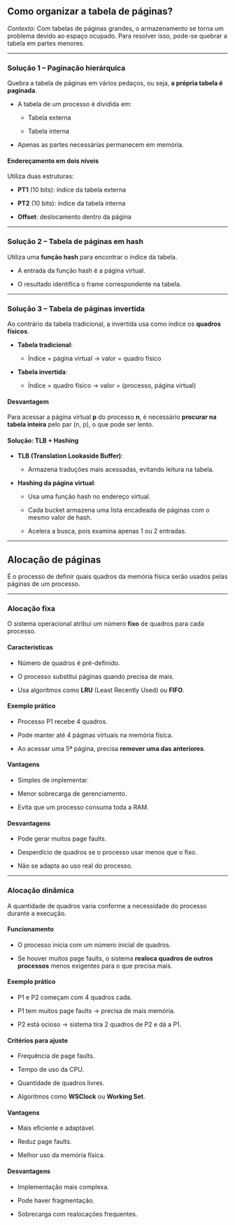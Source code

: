 ## Como organizar a tabela de páginas?

_Contexto:_ Com tabelas de páginas grandes, o armazenamento se torna um problema devido ao espaço ocupado. Para resolver isso, pode-se quebrar a tabela em partes menores.

---

### Solução 1 – Paginação hierárquica

Quebra a tabela de páginas em vários pedaços, ou seja, **a própria tabela é paginada**.

- A tabela de um processo é dividida em:
    
    - Tabela externa
        
    - Tabela interna
        
- Apenas as partes necessárias permanecem em memória.
    

#### Endereçamento em dois níveis

Utiliza duas estruturas:

- **PT1** (10 bits): índice da tabela externa
    
- **PT2** (10 bits): índice da tabela interna
    
- **Offset**: deslocamento dentro da página
    

---

### Solução 2 – Tabela de páginas em hash

Utiliza uma **função hash** para encontrar o índice da tabela.

- A entrada da função hash é a página virtual.
    
- O resultado identifica o frame correspondente na tabela.
    

---

### Solução 3 – Tabela de páginas invertida

Ao contrário da tabela tradicional, a invertida usa como índice os **quadros físicos**.

- **Tabela tradicional**:
    
    - Índice = página virtual → valor = quadro físico
        
- **Tabela invertida**:
    
    - Índice = quadro físico → valor = (processo, página virtual)
        

#### Desvantagem

Para acessar a página virtual **p** do processo **n**, é necessário **procurar na tabela inteira** pelo par (n, p), o que pode ser lento.

#### Solução: TLB + Hashing

- **TLB (Translation Lookaside Buffer)**:
    
    - Armazena traduções mais acessadas, evitando leitura na tabela.
        
- **Hashing da página virtual**:
    
    - Usa uma função hash no endereço virtual.
        
    - Cada bucket armazena uma lista encadeada de páginas com o mesmo valor de hash.
        
    - Acelera a busca, pois examina apenas 1 ou 2 entradas.
        

---

## Alocação de páginas

É o processo de definir quais quadros da memória física serão usados pelas páginas de um processo.

---

### Alocação fixa

O sistema operacional atribui um número **fixo** de quadros para cada processo.

#### Características

- Número de quadros é pré-definido.
    
- O processo substitui páginas quando precisa de mais.
    
- Usa algoritmos como **LRU** (Least Recently Used) ou **FIFO**.
    

#### Exemplo prático

- Processo P1 recebe 4 quadros.
    
- Pode manter até 4 páginas virtuais na memória física.
    
- Ao acessar uma 5ª página, precisa **remover uma das anteriores**.
    

#### Vantagens

- Simples de implementar.
    
- Menor sobrecarga de gerenciamento.
    
- Evita que um processo consuma toda a RAM.
    

#### Desvantagens

- Pode gerar muitos page faults.
    
- Desperdício de quadros se o processo usar menos que o fixo.
    
- Não se adapta ao uso real do processo.
    

---

### Alocação dinâmica

A quantidade de quadros varia conforme a necessidade do processo durante a execução.

#### Funcionamento

- O processo inicia com um número inicial de quadros.
    
- Se houver muitos page faults, o sistema **realoca quadros de outros processos** menos exigentes para o que precisa mais.
    

#### Exemplo prático

- P1 e P2 começam com 4 quadros cada.
    
- P1 tem muitos page faults → precisa de mais memória.
    
- P2 está ocioso → sistema tira 2 quadros de P2 e dá a P1.
    

#### Critérios para ajuste

- Frequência de page faults.
    
- Tempo de uso da CPU.
    
- Quantidade de quadros livres.
    
- Algoritmos como **WSClock** ou **Working Set**.
    

#### Vantagens

- Mais eficiente e adaptável.
    
- Reduz page faults.
    
- Melhor uso da memória física.
    

#### Desvantagens

- Implementação mais complexa.
    
- Pode haver fragmentação.
    
- Sobrecarga com realocações frequentes.
    
